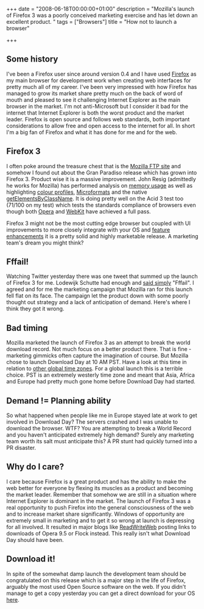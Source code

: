 +++
date = "2008-06-18T00:00:00+01:00"
description = "Mozilla's launch of Firefox 3 was a poorly conceived marketing exercise and has let down an excellent product. "
tags = ["Browsers"]
title = "How not to launch a browser"

+++

## Some history

I've been a Firefox user since around version 0.4 and I have used [Firefox][1] as my main browser for development work when creating web interfaces for pretty much all of my career. I've been very impressed with how Firefox has managed to grow its market share pretty much on the back of word of mouth and pleased to see it challenging Internet Explorer as the main browser in the market. I'm not anti-Microsoft but I consider it bad for the internet that Internet Explorer is both the worst product and the market leader. Firefox is open source and follows web standards, both important considerations to allow free and open access to the internet for all. In short I'm a big fan of Firefox and what it has done for me and for the web.

## Firefox 3

I often poke around the treasure chest that is the [Mozilla FTP site][2] and somehow I found out about the Gran Paradiso release which has grown into Firefox 3. Product wise it is a massive improvement. John Resig (admittedly he works for Mozilla) has performed analysis on [memory usage][3] as well as highlighting [colour profiles][4], [Microformats][5] and the native [getElementsByClassName][6]. It is doing pretty well on the Acid 3 test too (71/100 on my test) which tests the standards compliance of browsers even though both [Opera][7] and [WebKit][8] have achieved a full pass.

Firefox 3 might not be the most cutting edge browser but coupled with UI improvements to more closely integrate with your OS and [feature enhancements][9] it is a pretty solid and highly marketable release. A marketing team's dream you might think?

## Fffail!

Watching Twitter yesterday there was one tweet that summed up the launch of Firefox 3 for me. Lodewijk Schutte had enough and [said simply][10] "Fffail". I agreed and for me the marketing campaign that Mozilla ran for this launch fell flat on its face. The campaign let the product down with some poorly thought out strategy and a lack of anticipation of demand. Here's where I think they got it wrong.

## Bad timing

Mozilla marketed the launch of Firefox 3 as an attempt to break the world download record. Not much focus on a better product there. That is fine - marketing gimmicks often capture the imagination of course. But Mozilla chose to launch Download Day at 10 AM PST. Have a look at this time in relation to [other global time zones][11]. For a global launch this is a terrible choice. PST is an extremely westerly time zone and meant that Asia, Africa and Europe had pretty much gone home before Download Day had started.

## Demand != Planning ability

So what happened when people like me in Europe stayed late at work to get involved in Download Day? The servers crashed and I was unable to download the browser. WTF? You are attempting to break a World Record and you haven't anticipated extremely high demand? Surely any marketing team worth its salt must anticipate this? A PR stunt had quickly turned into a PR disaster. 

## Why do I care?

I care because Firefox is a great product and has the ability to make the web better for everyone by flexing its muscles as a product and becoming the market leader. Remember that somehow we are still in a situation where Internet Explorer is dominant in the market. The launch of Firefox 3 was a real opportunity to push Firefox into the general consciousness of the web and to increase market share significantly. Windows of opportunity are extremely small in marketing and to get it so wrong at launch is depressing for all involved. It resulted in major blogs like [ReadWriteWeb][12] posting links to downloads of Opera 9.5 or Flock instead. This really isn't what Download Day should have been.

## Download it!

In spite of the somewhat damp launch the development team should be congratulated on this release which is a major step in the life of Firefox, arguably the most used Open Source software on the web. If you didn't manage to get a copy yesterday you can get a direct download for your OS [here][13].

 [1]: http://www.mozilla.org/firefox/
 [2]: http://ftp.mozilla.org/pub/mozilla.org/
 [3]: http://ejohn.org/blog/firefox-3-memory-use/
 [4]: http://ejohn.org/blog/color-profiles/
 [5]: http://ejohn.org/blog/microformats-in-firefox-3/
 [6]: http://ejohn.org/blog/getelementsbyclassname-in-firefox-3/
 [7]: http://my.opera.com/desktopteam/blog/2008/03/26/opera-and-the-acid3-test
 [8]: http://webkit.org/blog/173/webkit-achieves-acid3-100100-in-public-build/
 [9]: http://www.dria.org/wordpress/archives/2008/06/12/655/
 [10]: http://twitter.com/low/statuses/837018954
 [11]: http://www.timeanddate.com/worldclock/fixedtime.html?month=6&day=17&year=2008&hour=10&min=0&sec=0&p1=224&sort=1
 [12]: http://www.readwriteweb.com/archives/get_firefoxif_you_can.php
 [13]: http://releases.mozilla.org/pub/mozilla.org/firefox/releases/
